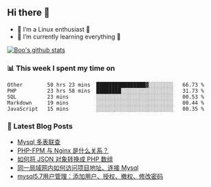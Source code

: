 ## Hi there 👋
* 🔭 I’m a Linux enthusiast 🐧️
* 🏃️ I’m currently learning everything 🏃️

[![Boo's github stats](https://github-readme-stats.vercel.app/api?username=0xAiKang)](https://github.com/anuraghazra/github-readme-stats)

<!-- [![Most Used Langs](https://github-readme-stats.vercel.app/api/top-langs/?username=0xAiKang)](https://github.com/anuraghazra/github-readme-stats) -->

### 📊 This week I spent my time on
<!--START_SECTION:waka-->
```text
Other        50 hrs 23 mins  ████████████████▓░░░░░░░░   66.73 % 
PHP          23 hrs 58 mins  ████████░░░░░░░░░░░░░░░░░   31.73 % 
SQL          23 mins         ░░░░░░░░░░░░░░░░░░░░░░░░░   00.53 % 
Markdown     19 mins         ░░░░░░░░░░░░░░░░░░░░░░░░░   00.44 % 
JavaScript   15 mins         ░░░░░░░░░░░░░░░░░░░░░░░░░   00.35 % 
```
<!--END_SECTION:waka-->

### 📕 Latest Blog Posts
<!-- BLOG-POST-LIST:START -->
- [Mysql 多表联查](https://www.0x2beace.com/mysql-multi-table-joint-check/)
- [PHP-FPM 与 Nginx 是什么关系？](https://www.0x2beace.com/what-is-the-relationship-between-php-fpm-and-nginx/)
- [如何将 JSON 对象转换成 PHP 数组](https://www.0x2beace.com/how-to-convert-a-json-object-into-a-php-array/)
- [同一局域网内如何访问项目地址、连接 Mysql](https://www.0x2beace.com/how-to-access-the-project-address-and-connect-to-mysql-in-the-same-local-area-network/)
- [mysql5.7用户管理：添加用户、授权、撤权、修改密码](https://www.0x2beace.com/mysql5-7-user-management-add-users-authorize-revoke-rights-modify-passwords/)
<!-- BLOG-POST-LIST:END -->

